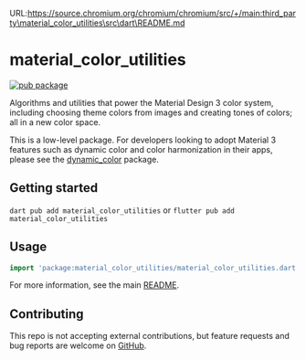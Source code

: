 URL:https://source.chromium.org/chromium/chromium/src/+/main:third_party\material_color_utilities\src\dart\README.md
# material_color_utilities

[![pub package](https://img.shields.io/pub/v/material_color_utilities.svg)](https://pub.dev/packages/material_color_utilities)

Algorithms and utilities that power the Material Design 3 color system,
including choosing theme colors from images and creating tones of colors; all in
a new color space.

This is a low-level package. For developers looking to adopt Material 3 features
such as dynamic color and color harmonization in their apps, please see the
[dynamic_color](https://pub.dev/packages/dynamic_color) package.

## Getting started

`dart pub add material_color_utilities` or `flutter pub add material_color_utilities`

## Usage

```dart
import 'package:material_color_utilities/material_color_utilities.dart';
```

For more information, see the main [README](https://github.com/material-foundation/material-color-utilities#readme).

## Contributing

This repo is not accepting external contributions, but feature requests and bug
reports are welcome on
[GitHub](https://github.com/material-foundation/material-color-utilities/issues).
